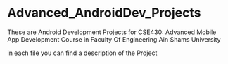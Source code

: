 # Advanced_AndroidDev_Projects
These are Android Development Projects for CSE430: Advanced Mobile App Development Course in Faculty Of Engineering Ain Shams University

in each file you can find a description of the Project
